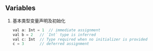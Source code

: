 ## Variables

1. 基本类型变量声明及初始化

   ```java
   val a: Int = 1  // immediate assignment
   val b = 2   // `Int` type is inferred
   val c: Int  // Type required when no initializer is provided
   c = 3       // deferred assignment
   ```
